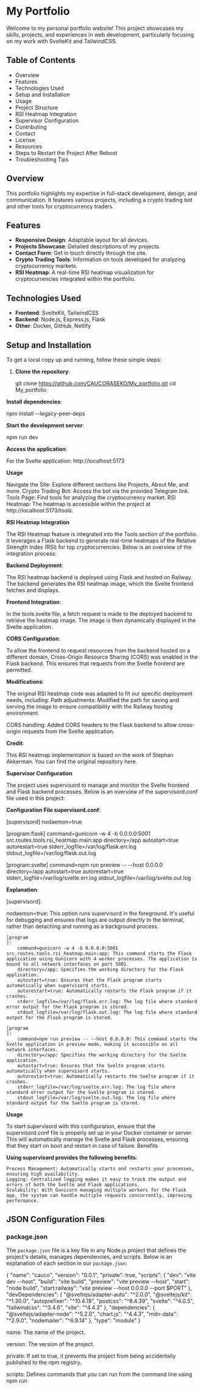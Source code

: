 # My Portfolio

Welcome to my personal portfolio website! This project showcases my skills, projects, and experiences in web development, particularly focusing on my work with SvelteKit and TailwindCSS.

## Table of Contents

- Overview
- Features
- Technologies Used
- Setup and Installation
- Usage
- Project Structure
- RSI Heatmap Integration
- Supervisor Configuration
- Contributing
- Contact
- License
- Resources
- Steps to Restart the Project After Reboot
- Troubleshooting Tips

## Overview

This portfolio highlights my expertise in full-stack development, design, and communication. It features various projects, including a crypto trading bot and other tools for cryptocurrency traders.

## Features

- **Responsive Design**: Adaptable layout for all devices.
- **Projects Showcase**: Detailed descriptions of my projects.
- **Contact Form**: Get in touch directly through the site.
- **Crypto Trading Tools**: Information on tools developed for analyzing cryptocurrency markets.
- **RSI Heatmap**: A real-time RSI heatmap visualization for cryptocurrencies integrated within the portfolio.

## Technologies Used

- **Frontend**: SvelteKit, TailwindCSS
- **Backend**: Node.js, Express.js, Flask
- **Other**: Docker, GitHub, Netlify

## Setup and Installation

To get a local copy up and running, follow these simple steps:

1. **Clone the repository**:
   

   git clone https://github.com/CAUCORASEKO/My_portfolio.git
   cd My_portfolio

    
**Install dependencies**:

npm install --legacy-peer-deps


**Start the development server**:

npm run dev

**Access the application**:

For the Svelte application: http://localhost:5173

**Usage**

Navigate the Site: Explore different sections like Projects, About Me, and more.
Crypto Trading Bot: Access the bot via the provided Telegram link.
Tools Page: Find tools for analyzing the cryptocurrency market.
RSI Heatmap: The heatmap is accessible within the project at http://localhost:5173/tools.

**RSI Heatmap Integration**

The RSI Heatmap feature is integrated into the Tools section of the portfolio. It leverages a Flask backend to generate real-time heatmaps of the Relative Strength Index (RSI) for top cryptocurrencies. Below is an overview of the integration process:

**Backend Deployment**:
        
The RSI heatmap backend is deployed using Flask and hosted on Railway. The backend generates the RSI heatmap image, which the Svelte frontend fetches and displays.

**Frontend Integration**:

In the tools.svelte file, a fetch request is made to the deployed backend to retrieve the heatmap image. The image is then dynamically displayed in the Svelte application.

**CORS Configuration**:

To allow the frontend to request resources from the backend hosted on a different domain, Cross-Origin Resource Sharing (CORS) was enabled in the Flask backend. This ensures that requests from the Svelte frontend are permitted.

**Modifications**:
        
The original RSI heatmap code was adapted to fit our specific deployment needs, including:
Path adjustments: Modified the path for saving and serving the image to ensure compatibility with the Railway hosting environment.

CORS handling: Added CORS headers to the Flask backend to allow cross-origin requests from the Svelte application.

**Credit**:
        
This RSI heatmap implementation is based on the work of Stephan Akkerman. You can find the original repository here.

**Supervisor Configuration**

The project uses supervisord to manage and monitor the Svelte frontend and Flask backend processes. Below is an overview of the supervisord.conf file used in this project:

**Configuration File supervisord.conf**:

[supervisord]
nodaemon=true

[program:flask]
command=gunicorn -w 4 -b 0.0.0.0:5001 src.routes.tools.rsi_heatmap.main:app
directory=/app
autostart=true
autorestart=true
stderr_logfile=/var/log/flask.err.log
stdout_logfile=/var/log/flask.out.log

[program:svelte]
command=npm run preview -- --host 0.0.0.0
directory=/app
autostart=true
autorestart=true
stderr_logfile=/var/log/svelte.err.log
stdout_logfile=/var/log/svelte.out.log

**Explanation**:

[supervisord]:

nodaemon=true: This option runs supervisord in the foreground. It's useful for debugging and ensures that logs are output directly to the terminal, rather than detaching and running as a background process.

    [program
    ]:
        command=gunicorn -w 4 -b 0.0.0.0:5001 src.routes.tools.rsi_heatmap.main:app: This command starts the Flask application using Gunicorn with 4 worker processes. The application is bound to all network interfaces on port 5001.
        directory=/app: Specifies the working directory for the Flask application.
        autostart=true: Ensures that the Flask program starts automatically when supervisord starts.
        autorestart=true: Automatically restarts the Flask program if it crashes.
        stderr_logfile=/var/log/flask.err.log: The log file where standard error output for the Flask program is stored.
        stdout_logfile=/var/log/flask.out.log: The log file where standard output for the Flask program is stored.

    [program
    ]:
        command=npm run preview -- --host 0.0.0.0: This command starts the Svelte application in preview mode, making it accessible on all network interfaces.
        directory=/app: Specifies the working directory for the Svelte application.
        autostart=true: Ensures that the Svelte program starts automatically when supervisord starts.
        autorestart=true: Automatically restarts the Svelte program if it crashes.
        stderr_logfile=/var/log/svelte.err.log: The log file where standard error output for the Svelte program is stored.
        stdout_logfile=/var/log/svelte.out.log: The log file where standard output for the Svelte program is stored.

**Usage**

To start supervisord with this configuration, ensure that the supervisord.conf file is properly set up in your Docker container or server. This will automatically manage the Svelte and Flask processes, ensuring that they start on boot and restart in case of failure.
Benefits

**Using supervisord provides the following benefits**:

    Process Management: Automatically starts and restarts your processes, ensuring high availability.
    Logging: Centralized logging makes it easy to track the output and errors of both the Svelte and Flask applications.
    Scalability: With Gunicorn managing multiple workers for the Flask app, the system can handle multiple requests concurrently, improving performance.

    
## JSON Configuration Files

### package.json

The `package.json` file is a key file in any Node.js project that defines the project's details, manages dependencies, and scripts. Below is an explanation of each section in our `package.json`:

{
  "name": "cauco",
  "version": "0.0.1",
  "private": true,
  "scripts": {
    "dev": "vite dev --host",
    "build": "vite build",
    "preview": "vite preview --host",
    "start": "node build",
    "start:railway": "vite preview --host 0.0.0.0 --port $PORT"
  },
  "devDependencies": {
    "@sveltejs/adapter-auto": "^2.0.0",
    "@sveltejs/kit": "^1.30.0",
    "autoprefixer": "^10.4.19",
    "postcss": "^8.4.39",
    "svelte": "^4.0.5",
    "tailwindcss": "^3.4.6",
    "vite": "^4.4.2"
  },
  "dependencies": {
    "@sveltejs/adapter-node": "^5.2.0",
    "chart.js": "^4.4.3",
    "mdn-data": "^2.9.0",
    "nodemailer": "^6.9.14"
  },
  "type": "module"
}

name: The name of the project.

version: The version of the project.

private: If set to true, it prevents the project from being accidentally published to the npm registry.

scripts: Defines commands that you can run from the command line using npm run <script>. 

In this project:

dev: Starts the Vite development server in host mode.
build: Compiles the project into a production-optimized format.
preview: Previews the production build.
start: Starts the application using Node.js.
start:railway: Configures and launches the application on Railway with the necessary options for deployment.

devDependencies: Dependencies required only for project development. It includes tools like Vite, Svelte, TailwindCSS, and PostCSS.

dependencies: Dependencies required for the project to run in production. It includes adapters for Svelte, libraries like Chart.js, and Nodemailer for sending emails.

type: Indicates that the project uses ECMAScript modules, instead of CommonJS modules.

**package-lock.json**

The package-lock.json file is automatically generated when you run npm install in a project. This file ensures that dependencies are installed in the same way across all machines by locking the exact versions of each package and its sub-dependencies.

**This file includes**:

version: The version of the package-lock.json schema.
requires: Indicates if the package requires other dependencies.
dependencies: A detailed list of each dependency, including its version, integrity, and the versions of its sub-dependencies.

The package-lock.json is crucial for maintaining a consistent development environment, ensuring that all developers and deployment environments use the same versions of the project’s dependencies.


**Project Structure**
     

 \```
Project Root
├── src/
│   ├── components/
│   │   ├── Footer.svelte
│   │   ├── Header.svelte
│   │   ├── Main.svelte
│   │   ├── Modal.svelte
│   │   ├── modalStore.js
│   │   └── Step.svelte
│   ├── lib/
│   │   └── index.js
│   ├── routes/
│   │   ├── api/
│   │   │   └── contact.js
│   │   └── tools/
│   │       ├── rsi_heatmap/
│   │       │   ├── __pycache__/
│   │       │   ├── data.py
│   │       │   └── main.py
│   │       ├── cryptohunter.svelte
│   │       ├── news.svelte
│   │       ├── rsiheatmap.svelte
│   │       ├── +layout.svelte
│   │       └── +page.svelte
│   ├── app.css
│   ├── app.html
│   └── global.css
├── static/
│   ├── assets/
│   ├── images/
│   └── favicon.png
├── .env
├── .gitattributes
├── .gitignore
├── .hintrc
├── .npmrc
├── Dockerfile
├── package-lock.json
├── package.json
├── postcss.config.cjs
├── Procfile
├── README.md
├── requirements.txt
├── supervisord.conf
├── svelte.config.js
├── tailwind.config.cjs
├── tailwind.config.js
└── vite.config.js
\```


      

Contributing

Contributions are welcome! Please fork this repository and submit a pull request for any improvements or additions.
Contact

Claudio Valenzuela - latribubooking@gmail.com

Project Link: https://github.com/CAUCORASEKO/My_portfolio
License

**This project is licensed under the MIT License.**

**Resources**

Init SvelteKit w. TailwindCSS: TailwindCSS Guide
Google Fonts: Google Fonts
Font Awesome CDN: Font Awesome CDN
Font Awesome Icons: Font Awesome Icons
Particles js: Particles.js

Steps to Restart the Project After Reboot

**Open Terminal and navigate to your project directory**:


cd ~/Desktop/My_portfolio

**Start Docker**:

Make sure Docker Desktop is running. If it's not, start Docker Desktop from your applications.

**Build the Docker image (if needed)**:

docker build -t my_svelte_app .

**Run the Docker container**:



    docker run -p 8081:4173 -p 5002:5001 my_svelte_app

Ensure there are no port conflicts. If there are, stop the conflicting services or containers and try running the command again.

**Access the application**:
        
For the Svelte application: http://localhost:5173
For the API (heatmap): http://localhost:5002/heatmap

**Troubleshooting Tips**

Check Docker Status:
Make sure Docker is running. If you encounter issues, restart Docker Desktop.

**Check Logs**:

If the application is not running as expected, check the Docker container logs:

bash

docker logs <container_id>

**Port Conflicts**:

Ensure no other services are running on ports 8081 or 5002. Use lsof -i :<port> to check and kill -9 <PID> to stop them if necessary.